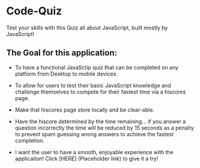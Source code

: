 # Code-Quiz
Test your skills with this Quiz all about JavaScript, built mostly by JavaScript!

## The Goal for this application:

* To have a functional JavaSctip quiz that can be completed on any platform from Desktop to mobile devices.

* To allow for users to test their basic JavaScript knowledge and challenge themselves to compete for their fastest time via a hiscores page.

* Make that hiscores page store locally and be clear-able.

* Have the hiscore determined by the time remaining... if you answer a question incorrectly the time will be reduced by 15 seconds as a penalty to prevent spam guessing wrong answers to achieve the fastest completion.

* I want the user to have a smooth, enjoyable experience with the applicaiton! Click [HERE] (Placeholder link) to give it a try!